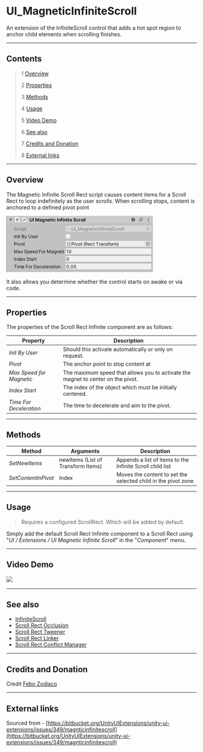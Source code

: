 # UI_MagneticInfiniteScroll

An extension of the InfiniteScroll control that adds a hot spot region to anchor child elements when scrolling finishes.

<!--![](Images/ Game Image.jpg)-->

---------

## Contents

> 1 [Overview](#overview)
>
> 2 [Properties](#properties)
>
> 3 [Methods](#methods)
>
> 4 [Usage](#usage)
>
> 5 [Video Demo](#video-demo)
>
> 6 [See also](#see-also)
>
> 7 [Credits and Donation](#credits-and-donation)
>
> 8 [External links](#external-links)

---------

## Overview

The Magnetic Infinite Scroll Rect script causes content items for a Scroll Rect to loop indefinitely as the user scrolls.  When scrolling stops, content is anchored to a defined pivot point

![](Images/MagneticInfiniteScrollInspector.jpg)

It also allows you determine whether the control starts on awake or via code.

---------

## Properties

The properties of the Scroll Rect Infinite component are as follows:

Property | Description
|-|-|
*Init By User*|Should this activate automatically or only on request.
*Pivot*|The anchor point to stop content at
*Max Speed for Magnetic*|The maximum speed that allows you to activate the magnet to center on the pivot.
*Index Start*|The index of the object which must be initially centered.
*Time For Deceleration*|The time to decelerate and aim to the pivot.

---------

## Methods

Method | Arguments | Description
|-|-|-|
*SetNewItems*|newItems (List of Transform Items)|Appends a list of items to the Infinite Scroll child list
*SetContentInPivot*|Index|Moves the content to set the selected child in the pivot zone

---------

## Usage

> Requires a configured ScrollRect.  Which will be added by  default.

Simply add the default Scroll Rect Infinite component to a Scroll Rect using "*UI / Extensions / UI Magnetic Infinite Scroll*" in the "*Component*" menu.

---------

## Video Demo

![](Images/MagneticInfiniteScrollDemo.gif)

---------

## See also

* [InfiniteScroll](/Controls.md/UI_InfiniteScroll)
* [Scroll Rect Occlusion](/Controls.md/UI_ScrollRectOcclusion)
* [Scroll Rect Tweener](/Controls.md/ScrollRectTweener)
* [Scroll Rect Linker](/Controls.md/ScrollRectLinker)
* [Scroll Rect Conflict Manager](/Controls.md/ScrollConflictManager)

---------

## Credits and Donation

Credit [Febo Zodiaco](https://bitbucket.org/FeboGamedeveloper/)

---------

## External links

Sourced from - [https://bitbucket.org/UnityUIExtensions/unity-ui-extensions/issues/349/magnticinfinitescroll](https://bitbucket.org/UnityUIExtensions/unity-ui-extensions/issues/349/magnticinfinitescroll)
